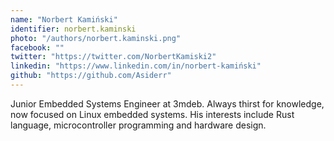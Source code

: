 ```yaml
---
name: "Norbert Kamiński"
identifier: norbert.kaminski
photo: "/authors/norbert.kaminski.png"
facebook: ""
twitter: "https://twitter.com/NorbertKamiski2"
linkedin: "https://www.linkedin.com/in/norbert-kamiński"
github: "https://github.com/Asiderr"
---
```


Junior Embedded Systems Engineer at 3mdeb.
Always thirst for knowledge, now focused on Linux embedded systems.
His interests include Rust language, microcontroller programming and hardware
design.
